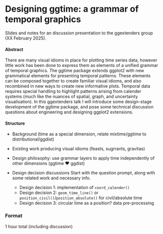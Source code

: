 

<!-- README.md is generated from README.qmd. Please edit that file -->

# Designing ggtime: a grammar of temporal graphics

<!-- badges: start -->

<!-- badges: end -->

Slides and notes for an discussion presentation to the ggextenders group
(XX February 2025).

<!-- A recording of this presentation is available on YouTube here: <https://www.youtube.com/watch?v=> -->

<!-- [![](preview.jpg)](https://www.youtube.com/watch?v=) -->

#### Abstract

There are many visual idioms in place for plotting time series data,
however little work has been done to express them as elements of a
unified grammar of temporal graphics. The ggtime package extends ggplot2
with new grammatical elements for presenting temporal patterns. These
elements can be composed together to create familiar visual idioms, and
also recombined in new ways to create new informative plots. Temporal
data requires special handling to highlight patterns arising from
calender systems (much like the nuances of spatial, graph, and
uncertainty visualisation). In this ggextenders talk I will introduce
some design-stage development of the ggtime package, and pose some
technical discussion questions about engineering and designing ggplot2
extensions.

#### Structure

- Background (time as a special dimension, relate mixtime/ggtime to
  distributional/ggdist)

- Existing work producing visual idioms (feasts, sugrrants, gravitas)

- Design philosophy: use grammar layers to apply time independently of
  other dimensions (ggtime :heart: ggdist)

- Design decision discussions Start with the question prompt, along with
  some related work and necessary info.

  - Design decision 1: implementation of `coord_calender()`
  - Design decision 2: `geom_time_line()` or
    `position_civil()`/`position_absolute()` for civil/absolute time
  - Design decision 3: circular time as a position? data pre-processing

### Format

1 hour total (including discussion)

